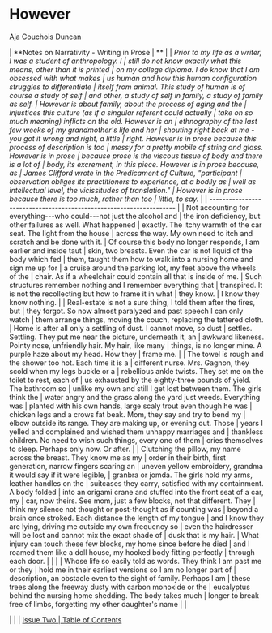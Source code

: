 
# However

Aja Couchois Duncan






| **Notes on Narrativity - Writing in Prose
| **
|
| *Prior to my life as a writer, I was a student of anthropology. I
| still do not know exactly what this means, other than it is printed
| on my college diploma. I do know that I am obsessed with what makes
| us human and how this human configuration struggles to differentiate
| itself from animal. This study of human is of course a study of self
| and other, a study of self in family, a study of family as self.
| However is about family, about the process of aging and the
| injustices this culture (as if a singular referent could actually
| take on so much meaning) inflicts on the old. However is an
| ethnography of the last few weeks of my grandmother\'s life and her
| shouting right back at me - you got it wrong and right, a little
| right. However is in prose because this process of description is too
| messy for a pretty mobile of string and glass. However is in prose
| because prose is the viscous tissue of body and there is a lot of
| body, its excrement, in this piece. However is in prose because, as
| James Clifford wrote in the Predicament of Culture, \"participant
| observation obliges its practitioners to experience, at a bodily as
| well as intellectual level, the vicissitudes of translation.\"
| However is in prose because there is too much, rather than too
| little, to say.*
|
| -------------------------------------------------------------------
|
| Not accounting for everything---who could---not just the alcohol and
| the iron deficiency, but other failures as well. What happened
| exactly. The itchy warmth of the car seat. The light from the house
| across the way. My own need to itch and scratch and be done with it.
| Of course this body no longer responds, I am earlier and inside taut
| skin, two breasts. Even the car is not liquid of the body which fed
| them, taught them how to walk into a nursing home and sign me up for
| a cruise around the parking lot, my feet above the wheels of the
| chair. As if a wheelchair could contain all that is inside of me.
| Such structures remember nothing and I remember everything that
| transpired. It is not the recollecting but how to frame it in what
| they know.
| I know they know nothing.
|
| Real-estate is not a sure thing, I told them after the fires, but
| they forgot. So now almost paralyzed and past speech I can only watch
| them arrange things, moving the couch, replacing the tattered cloth.
| Home is after all only a settling of dust. I cannot move, so dust
| settles. Settling. They put me near the picture, underneath it, an
| awkward likeness. Pointy nose, unfriendly hair. My hair, like many
| things, is no longer mine. A purple haze about my head. How they
| frame me.
|
| The towel is rough and the shower too hot. Each time it is a
| different nurse. Mrs. Gagnon, they scold when my legs buckle or a
| rebellious ankle twists. They set me on the toilet to rest, each of
| us exhausted by the eighty-three pounds of yield. The bathroom so
| unlike my own and still I get lost between them. The girls think the
| water angry and the grass along the yard just weeds. Everything was
| planted with his own hands, large scaly trout even though he was
| chicken legs and a crows fat beak. Mom, they say and try to bend my
| elbow outside its range. They are making up, or evening out. Those
| years I yelled and complained and wished them unhappy marriages and
| thankless children. No need to wish such things, every one of them
| cries themselves to sleep. Perhaps only now. Or after.
|
| Clutching the pillow, my name across the breast. They know me as my
| order in their birth, first generation, narrow fingers scaring an
| uneven yellow embroidery, grandma it would say if it were legible,
| granbra or jomda. The girls hold my arms, leather handles on the
| suitcases they carry, satisfied with my containment. A body folded
| into an origami crane and stuffed into the front seat of a car, my
| car, now theirs. See mom, just a few blocks, not that different. They
| think my silence not thought or post-thought as if counting was
| beyond a brain once stroked. Each distance the length of my tongue
| and I know they are lying, driving me outside my own frequency so
| even the hairdresser will be lost and cannot mix the exact shade of
| dusk that is my hair.
| What injury can touch these few blocks, my home since before he died
| and I roamed them like a doll house, my hooked body fitting perfectly
| through each door.
|
| <!-- -->
|
| Whose life so easily told as words. They think I am past me or they
| hold me in their earliest versions so I am no longer part of
| description, an obstacle even to the sight of family. Perhaps I am
| these trees along the freeway dusty with carbon monoxide or the
| eucalyptus behind the nursing home shedding. The body takes much
| longer to break free of limbs, forgetting my other daughter\'s name
|
|  

| 
|
| [Issue Two
| Table of Contents](../issuetwo_toc.html)


